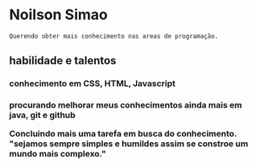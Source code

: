 # Noilson Simao 
    Querendo obter mais conhecimento nas areas de programação.


## habilidade e talentos
<h3> conhecimento em CSS, HTML, Javascript</> </n>

<h3>procurando melhorar meus conhecimentos ainda mais em java, git e github </>

<p>
Concluindo mais uma tarefa em busca do conhecimento.
"sejamos sempre simples e humildes assim se constroe um mundo mais complexo."

